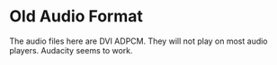 

# Old Audio Format

The audio files here are DVI ADPCM. They will not play on most audio players. Audacity seems to work.
